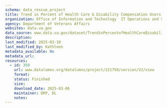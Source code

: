 ```yaml
---
schema: data_rescue_project 
title: Trend in Percent of Health Care & Disability Compensation Users vs Other Users, FY20102021
organization: Office of Information and Technology  IT Operations and Services (ITOPS)
agency: Department of Veterans Affairs
websites: data.va.gov
data_source: www.data.va.gov/dataset/TrendinPercentofHealthCareDisabilityCompens/9tfvts5z
description: 
last_modified: 2025-03-10
last_modified_by: Kathleen
metadata_available: No
metadata_url: 
resources:
  - id: 359
    url: www.datalumos.org/datalumos/project/221750/version/V2/view
    format: 
    status: Finished
    size: 
    download_date: 2025-03-06
    maintainer: DRP, DL
    notes: 
---
```

